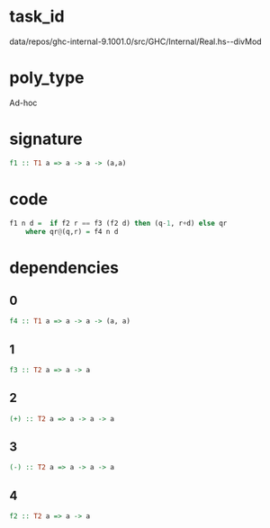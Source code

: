 
# task_id
data/repos/ghc-internal-9.1001.0/src/GHC/Internal/Real.hs--divMod

# poly_type
Ad-hoc

# signature
```haskell
f1 :: T1 a => a -> a -> (a,a)
```   

# code
```haskell
f1 n d =  if f2 r == f3 (f2 d) then (q-1, r+d) else qr
    where qr@(q,r) = f4 n d
```

# dependencies
## 0
```haskell
f4 :: T1 a => a -> a -> (a, a)
```
## 1
```haskell
f3 :: T2 a => a -> a
```
## 2
```haskell
(+) :: T2 a => a -> a -> a
```
## 3
```haskell
(-) :: T2 a => a -> a -> a
```
## 4
```haskell
f2 :: T2 a => a -> a
```
